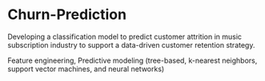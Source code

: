 # Churn-Prediction
Developing a classification model to predict customer attrition in music subscription industry to support a data-driven customer retention strategy. 

Feature engineering, Predictive modeling (tree-based, k-nearest neighbors, support vector machines, and neural networks)
